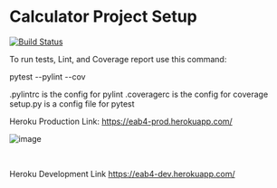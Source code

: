 # Calculator Project Setup
[![Build Status](https://app.travis-ci.com/kaw393939/calc2.svg?branch=main)](https://app.travis-ci.com/kaw393939/calc2)

To run tests, Lint, and Coverage report use this command:

pytest  --pylint --cov

.pylintrc is the config for pylint
.coveragerc is the config for coverage
setup.py is a config file for pytest


Heroku Production Link:
https://eab4-prod.herokuapp.com/

![image](https://user-images.githubusercontent.com/89932304/157167219-8ceba285-5c65-441f-9143-56ed82c1a62c.png)

<br>

Heroku Development Link
https://eab4-dev.herokuapp.com/
